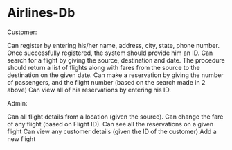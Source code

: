 # Airlines-Db

Customer:

Can register by entering his/her name, address, city, state, phone number. Once successfully registered, the system should provide him an ID.
Can search for a flight by giving the source, destination and date. The procedure should return a list of flights along with fares from the source to the destination on the given date.
Can make a reservation by giving the number of passengers, and the flight number (based on the search made in 2 above)
Can view all of his reservations by entering his ID.


Admin:

Can all flight details from a location (given the source).
Can change the fare of any flight (based on Flight ID).
Can see all the reservations on a given flight
Can view any customer details (given the ID of the customer)
Add a new flight
